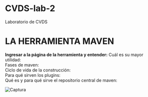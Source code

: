 # CVDS-lab-2
Laboratorio de CVDS 

# LA HERRAMIENTA MAVEN
**Ingresar a la página de la herramienta y entender:** 
Cuál es su mayor utilidad:   
Fases de maven:  
Ciclo de vida de la construcción:  
Para qué sirven los plugins:   
Qué es y para qué sirve el repositorio central de maven:  




![Captura](https://github.com/Diegoc04/CVDS-lab-2/assets/89041250/ec910371-b3bf-4e4c-be57-9f7e8e2d710d)
